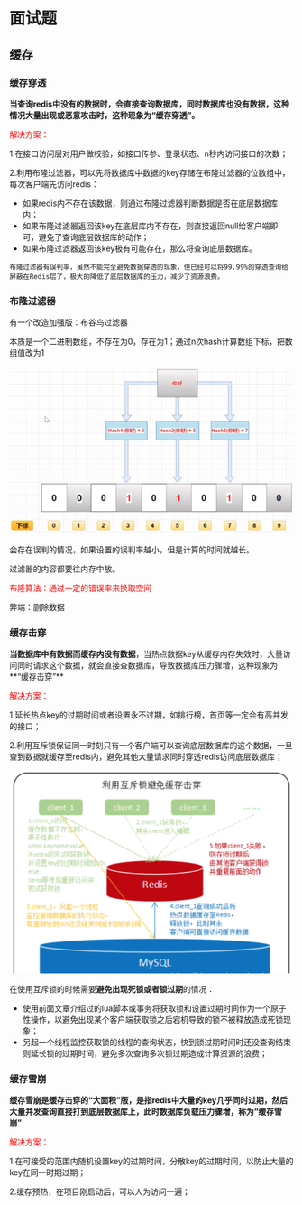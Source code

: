 # 面试题

## 缓存

### 缓存穿透

**当查询redis中没有的数据时，会直接查询数据库，同时数据库也没有数据，这种情况大量出现或恶意攻击时，这种现象为“缓存穿透”。**

<font color="red">解决方案：</font>

1.在接口访问层对用户做校验，如接口传参、登录状态、n秒内访问接口的次数；

2.利用布隆过滤器，可以先将数据库中数据的key存储在布隆过滤器的位数组中，每次客户端先访问redis：

* 如果redis内不存在该数据，则通过布隆过滤器判断数据是否在底层数据库内；
* 如果布隆过滤器返回该key在底层库内不存在，则直接返回null给客户端即可，避免了查询底层数据库的动作；
* 如果布隆过滤器返回该key极有可能存在，那么将查询底层数据库。

```
布隆过滤器有误判率，虽然不能完全避免数据穿透的现象，但已经可以将99.99%的穿透查询给屏蔽在Redis层了，极大的降低了底层数据库的压力，减少了资源浪费。
```

### 布隆过滤器

有一个改造加强版：布谷鸟过滤器

本质是一个二进制数组，不存在为0，存在为1；通过n次hash计算数组下标，把数组值改为1

![image-20210206102457200](/interview_img/image-20210206102457200.png)

会存在误判的情况，如果设置的误判率越小，但是计算的时间就越长。

过滤器的内容都要往内存中放。

<font color="red">布隆算法：通过一定的错误率来换取空间</font>

弊端：删除数据

### 缓存击穿

**当数据库中有数据而缓存内没有数据**，当热点数据key从缓存内存失效时，大量访问同时请求这个数据，就会直接查数据库，导致数据库压力骤增，这种现象为**“缓存击穿”**

<font color="red">解决方案：</font>

1.延长热点key的过期时间或者设置永不过期，如排行榜，首页等一定会有高并发的接口；

2.利用互斥锁保证同一时刻只有一个客户端可以查询底层数据库的这个数据，一旦查到数据就缓存至redis内，避免其他大量请求同时穿透redis访问底层数据库；

![image-20201107002917107](/redis_images/image-20201107002917107.png)

在使用互斥锁的时候需要**避免出现死锁或者锁过期**的情况：

- 使用前面文章介绍过的lua脚本或事务将获取锁和设置过期时间作为一个原子性操作，以避免出现某个客户端获取锁之后宕机导致的锁不被释放造成死锁现象；
- 另起一个线程监控获取锁的线程的查询状态，快到锁过期时间时还没查询结束则延长锁的过期时间，避免多次查询多次锁过期造成计算资源的浪费；

### 缓存雪崩

**缓存雪崩是缓存击穿的“大面积”版，是指redis中大量的key几乎同时过期，然后大量并发查询直接打到底层数据库上，此时数据库负载压力骤增，称为“缓存雪崩”**

<font color="red">解决方案：</font>

1.在可接受的范围内随机设置key的过期时间，分散key的过期时间，以防止大量的key在同一时期过期；

2.缓存预热，在项目刚启动后，可以人为访问一遍；